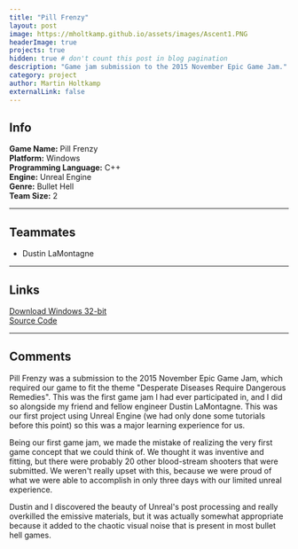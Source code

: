 ```yaml
---
title: "Pill Frenzy"
layout: post
image: https://mholtkamp.github.io/assets/images/Ascent1.PNG
headerImage: true
projects: true
hidden: true # don't count this post in blog pagination
description: "Game jam submission to the 2015 November Epic Game Jam."
category: project
author: Martin Holtkamp
externalLink: false
---
```


## Info

**Game Name:** Pill Frenzy  
**Platform:** Windows  
**Programming Language:** C++  
**Engine:** Unreal Engine  
**Genre:** Bullet Hell  
**Team Size:** 2  

---

## Teammates 

* Dustin LaMontagne

---

## Links

[Download Windows 32-bit](https://drive.google.com/open?id=0Bz6zRTgs-_fBcEpSSjItSGVGNjg)  
[Source Code](https://github.com/mholtkamp/pill-frenzy)

---

## Comments

Pill Frenzy was a submission to the 2015 November Epic Game Jam, which required our game to fit the theme "Desperate Diseases Require Dangerous Remedies". This was the first game jam I had ever participated in, and I did so alongside my friend and fellow engineer Dustin LaMontagne. This was our first project using Unreal Engine (we had only done some tutorials before this point) so this was a major learning experience for us.

Being our first game jam, we made the mistake of realizing the very first game concept that we could think of. We thought it was inventive and fitting, but there were probably 20 other blood-stream shooters that were submitted. We weren't really upset with this, because we were proud of what we were able to accomplish in only three days with our limited unreal experience.

Dustin and I discovered the beauty of Unreal's post processing and really overkilled the emissive materials, but it was actually somewhat appropriate because it added to the chaotic visual noise that is present in most bullet hell games.
